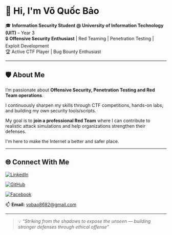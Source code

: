 # 👋 Hi, I'm Võ Quốc Bảo

🎓 **Information Security Student @ University of Information Technology (UIT)** – Year 3  
🔒 **Offensive Security Enthusiast** | Red Teaming | Penetration Testing | Exploit Development  
🏆 Active CTF Player | Bug Bounty Enthusiast

---

## 🛡️ About Me

I’m passionate about **Offensive Security, Penetration Testing and Red Team operations**.

I continuously sharpen my skills through CTF competitions, hands-on labs, and building my own security tools/scripts.  

My goal is to **join a professional Red Team** where I can contribute to realistic attack simulations and help organizations strengthen their defenses.

I'm here to make the Internet a better and safer place.

---

## 🌐 Connect With Me

[![LinkedIn](https://img.shields.io/badge/LinkedIn-%230077B5.svg?&style=for-the-badge&logo=linkedin&logoColor=white)](https://www.linkedin.com/in/h4ck3r10rd)

[![GitHub](https://img.shields.io/badge/GitHub-%2312100E.svg?&style=for-the-badge&logo=github&logoColor=white)](https://github.com/the-shadow-warrior-of-cybersec)

[![Facebook](https://img.shields.io/badge/Facebook-%231877F2.svg?&style=for-the-badge&logo=facebook&logoColor=white)](https://www.facebook.com/H4ck3r10rd/)

📫 **Email:** vobao8682@gmail.com

---

> 💡 *“Striking from the shadows to expose the unseen — building stronger defenses through ethical offense”*
